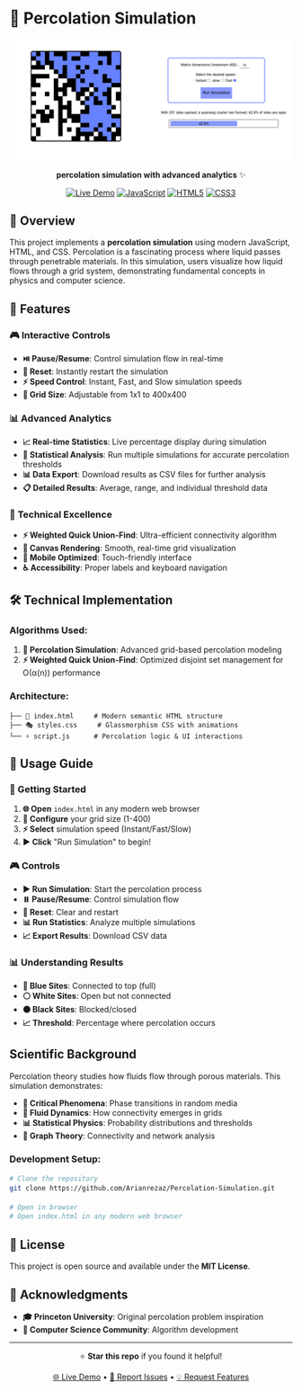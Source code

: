 # 🌊 Percolation Simulation

<div align="center">

![Percolation Simulation](https://github.com/Arianrezaz/Percolation-Simulation/blob/main/Example.png)

**percolation simulation with advanced analytics** ✨

[![Live Demo](https://img.shields.io/badge/🌐-Live%20Demo-blue?style=for-the-badge)](https://percolationsimulation.pages.dev/)
[![JavaScript](https://img.shields.io/badge/JavaScript-F7DF1E?style=for-the-badge&logo=javascript&logoColor=black)](https://developer.mozilla.org/en-US/docs/Web/JavaScript)
[![HTML5](https://img.shields.io/badge/HTML5-E34F26?style=for-the-badge&logo=html5&logoColor=white)](https://developer.mozilla.org/en-US/docs/Web/HTML)
[![CSS3](https://img.shields.io/badge/CSS3-1572B6?style=for-the-badge&logo=css3&logoColor=white)](https://developer.mozilla.org/en-US/docs/Web/CSS)

</div>

## 🎯 Overview

This project implements a **percolation simulation** using modern JavaScript, HTML, and CSS. Percolation is a fascinating process where liquid passes through penetrable materials. In this simulation, users visualize how liquid flows through a grid system, demonstrating fundamental concepts in physics and computer science.

## 🚀 Features

### 🎮 **Interactive Controls**
- **⏯️ Pause/Resume**: Control simulation flow in real-time
- **🔄 Reset**: Instantly restart the simulation
- **⚡ Speed Control**: Instant, Fast, and Slow simulation speeds
- **📏 Grid Size**: Adjustable from 1x1 to 400x400

### 📊 **Advanced Analytics**
- **📈 Real-time Statistics**: Live percentage display during simulation
- **🔬 Statistical Analysis**: Run multiple simulations for accurate percolation thresholds
- **📊 Data Export**: Download results as CSV files for further analysis
- **📋 Detailed Results**: Average, range, and individual threshold data

### 🎯 **Technical Excellence**
- **⚡ Weighted Quick Union-Find**: Ultra-efficient connectivity algorithm
- **🎨 Canvas Rendering**: Smooth, real-time grid visualization
- **📱 Mobile Optimized**: Touch-friendly interface
- **♿ Accessibility**: Proper labels and keyboard navigation

## 🛠️ Technical Implementation

### Algorithms Used:
1. **🌊 Percolation Simulation**: Advanced grid-based percolation modeling
2. **⚡ Weighted Quick Union-Find**: Optimized disjoint set management for O(α(n)) performance

### Architecture:
```
├── 🎨 index.html     # Modern semantic HTML structure
├── 🎭 styles.css     # Glassmorphism CSS with animations
└── ⚡ script.js      # Percolation logic & UI interactions
```

## 📖 Usage Guide

### 🚀 Getting Started
1. **🌐 Open** `index.html` in any modern web browser
2. **📏 Configure** your grid size (1-400)
3. **⚡ Select** simulation speed (Instant/Fast/Slow)
4. **▶️ Click** "Run Simulation" to begin!

### 🎮 Controls
- **▶️ Run Simulation**: Start the percolation process
- **⏸️ Pause/Resume**: Control simulation flow
- **🔄 Reset**: Clear and restart
- **📊 Run Statistics**: Analyze multiple simulations
- **📈 Export Results**: Download CSV data

### 📊 Understanding Results
- **🔵 Blue Sites**: Connected to top (full)
- **⚪ White Sites**: Open but not connected
- **⚫ Black Sites**: Blocked/closed
- **📈 Threshold**: Percentage where percolation occurs

##  Scientific Background

Percolation theory studies how fluids flow through porous materials. This simulation demonstrates:

- **🎯 Critical Phenomena**: Phase transitions in random media
- **🌊 Fluid Dynamics**: How connectivity emerges in grids
- **📊 Statistical Physics**: Probability distributions and thresholds
- **🧮 Graph Theory**: Connectivity and network analysis


### Development Setup:
```bash
# Clone the repository
git clone https://github.com/Arianrezaz/Percolation-Simulation.git

# Open in browser
# Open index.html in any modern web browser
```

## 📄 License

This project is open source and available under the **MIT License**.

## 🙏 Acknowledgments

- **🎓 Princeton University**: Original percolation problem inspiration
- **🔬 Computer Science Community**: Algorithm development

---

<div align="center">

⭐ **Star this repo** if you found it helpful!

[🌐 Live Demo](https://percolationsimulation.pages.dev/) • [🐛 Report Issues](https://github.com/Arianrezaz/Percolation-Simulation/issues) • [💡 Request Features](https://github.com/Arianrezaz/Percolation-Simulation/discussions)

</div>
